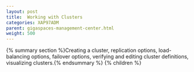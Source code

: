 ```yaml
---
layout: post
title:  Working with Clusters
categories: XAP97ADM
parent: gigaspaces-management-center.html
weight: 500
---
```


{% summary section %}Creating a cluster, replication options, load-balancing options, failover options, verifying and editing cluster definitions, visualizing clusters.{% endsummary %}
{% children %}
